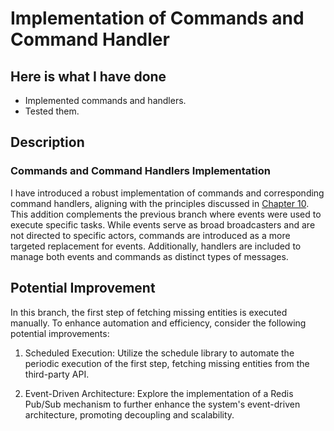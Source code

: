 # Implementation of Commands and Command Handler

## Here is what I have done

- Implemented commands and handlers.
- Tested them.

## Description

### Commands and Command Handlers Implementation

I have introduced a robust implementation of commands and corresponding command handlers, aligning with the principles discussed in [Chapter 10](https://www.cosmicpython.com/book/chapter_10_commands.html). This addition complements the previous branch where events were used to execute specific tasks. While events serve as broad broadcasters and are not directed to specific actors, commands are introduced as a more targeted replacement for events. Additionally, handlers are included to manage both events and commands as distinct types of messages.


## Potential Improvement
In this branch, the first step of fetching missing entities is executed manually. To enhance automation and efficiency, consider the following potential improvements:

1. Scheduled Execution: Utilize the schedule library to automate the periodic execution of the first step, fetching missing entities from the third-party API.

2. Event-Driven Architecture: Explore the implementation of a Redis Pub/Sub mechanism to further enhance the system's event-driven architecture, promoting decoupling and scalability.
